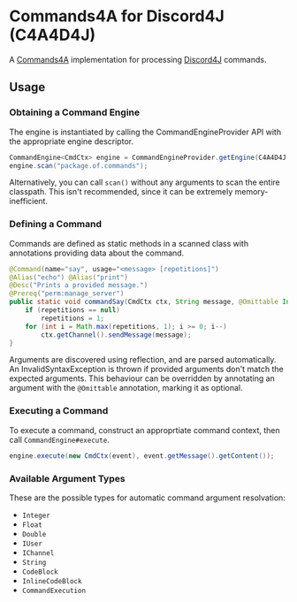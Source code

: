 Commands4A for Discord4J (C4A4D4J)
=====
A [Commands4A](https://github.com/phantamanta44/commands4a) implementation for processing [Discord4J](https://github.com/austinv11/Discord4J) commands.

## Usage ##
### Obtaining a Command Engine ###
The engine is instantiated by calling the CommandEngineProvider API with the appropriate engine descriptor.
```java
CommandEngine<CmdCtx> engine = CommandEngineProvider.getEngine(C4A4D4J.DESCRIPTOR);
engine.scan("package.of.commands");
```
Alternatively, you can call `scan()` without any arguments to scan the entire classpath. This isn't recommended, since it can be extremely memory-inefficient.

### Defining a Command ###
Commands are defined as static methods in a scanned class with annotations providing data about the command.
```java
@Command(name="say", usage="<message> [repetitions]")
@Alias("echo") @Alias("print")
@Desc("Prints a provided message.")
@Prereq("perm:manage_server")
public static void commandSay(CmdCtx ctx, String message, @Omittable Integer repetitions) {
    if (repetitions == null)
        repetitions = 1;
    for (int i = Math.max(repetitions, 1); i >= 0; i--)
        ctx.getChannel().sendMessage(message);
}
```
Arguments are discovered using reflection, and are parsed automatically. An InvalidSyntaxException is thrown if provided arguments don't match the expected arguments. This behaviour can be overridden by annotating an argument with the `@Omittable` annotation, marking it as optional.

### Executing a Command ###
To execute a command, construct an approprtiate command context, then call `CommandEngine#execute`.
```java
engine.execute(new CmdCtx(event), event.getMessage().getContent());
```

### Available Argument Types ###
These are the possible types for automatic command argument resolvation:
* `Integer`
* `Float`
* `Double`
* `IUser`
* `IChannel`
* `String`
* `CodeBlock`
* `InlineCodeBlock`
* `CommandExecution`
